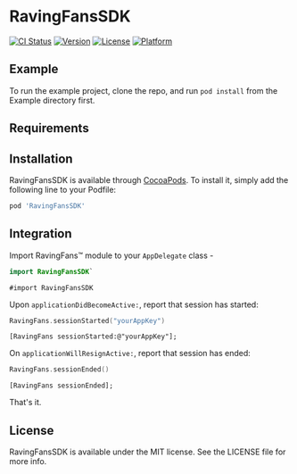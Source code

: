 # RavingFansSDK

[![CI Status](http://img.shields.io/travis/ko0f/RavingFansSDK.svg?style=flat)](https://travis-ci.org/ko0f/RavingFansSDK)
[![Version](https://img.shields.io/cocoapods/v/RavingFansSDK.svg?style=flat)](http://cocoapods.org/pods/RavingFansSDK)
[![License](https://img.shields.io/cocoapods/l/RavingFansSDK.svg?style=flat)](http://cocoapods.org/pods/RavingFansSDK)
[![Platform](https://img.shields.io/cocoapods/p/RavingFansSDK.svg?style=flat)](http://cocoapods.org/pods/RavingFansSDK)

## Example

To run the example project, clone the repo, and run `pod install` from the Example directory first.

## Requirements

## Installation

RavingFansSDK is available through [CocoaPods](http://cocoapods.org). To install
it, simply add the following line to your Podfile:

```ruby
pod 'RavingFansSDK'
```

## Integration

Import RavingFans™ module to your `AppDelegate` class -

```swift
import RavingFansSDK`
```
```objective
#import RavingFansSDK
```

Upon `applicationDidBecomeActive:`, report that session has started:
```swift
RavingFans.sessionStarted("yourAppKey")
```
```objective
[RavingFans sessionStarted:@"yourAppKey"];
```

On `applicationWillResignActive:`, report that session has ended:
```swift
RavingFans.sessionEnded()
```
```objective
[RavingFans sessionEnded];
```

That's it.

## License

RavingFansSDK is available under the MIT license. See the LICENSE file for more info.

